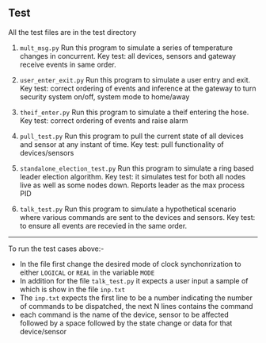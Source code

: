 ## Test

All the test files are in the test directory

1. `mult_msg.py`
Run this program to simulate a series of temperature changes in concurrent. Key test: all devices, sensors and gateway receive events in same order. 

2. `user_enter_exit.py`
Run this program to simulate a user entry and exit. Key test: correct ordering of events and inference at the gateway to turn security system on/off, system mode to home/away

3. `theif_enter.py`
Run this program to simulate a theif entering the hose. Key test: correct ordering of events and raise alarm

4. `pull_test.py`
Run this program to pull the current state of all devices and sensor at any instant of time. Key test: pull functionality of devices/sensors

5. `standalone_election_test.py`
Run this program to simulate a ring based leader election algorithm. Key test: it simulates test for both all nodes live as well as some nodes down. Reports leader as the max process PID

6. `talk_test.py`
Run this program to simulate a hypothetical scenario where various commands are sent to the devices and sensors. Key test: to ensure all events are recevied in the same order.

----
To run the test cases above:-
- In the file first change the desired mode of clock synchonrization to either `LOGICAL` or `REAL` in the variable `MODE`
- In addition for the file `talk_test.py` it expects a user input a sample of which is show in the file `inp.txt`
- The `inp.txt` expects the first line to be a number indicating the number of commands to be dispatched, the next N lines contains the command
- each command is the name of the device, sensor to be affected followed by a space followed by the state change or data for that device/sensor
